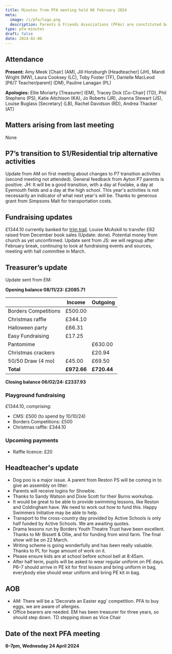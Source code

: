 ```yaml
---
title: Minutes from PFA meeting held 06 February 2024
meta:
  image: /i/pfa/logo.png
  description: Parents & Friends Associations (PFAs) are constituted bodies, which support the school and the broader community. They are independent from the school and the local authority.
type: pfa-minutes
draft: false
date: 2024-02-06
---
```


## Attendance

**Present:** Amy Meek [Chair] (AM), Jill Horsburgh [Headteacher] (JH), Mandi Wright (MW), Laura Cooksey (LC), Toby Foster (TF), Danielle MacLeod [P6/7 Teacher/parent] (DM), Pauline Lanagan (PL)

**Apologies:** Ellie Moriarty [Treasurer] (EM), Tracey Dick [Co-Chair] (TD), Phil Stephens (PS), Katie Aitchison (KA), Jo Roberts (JR), Joanna Stewart (JS), Louise Buglass [Secretary] (LB), Rachel Davidson (RD), Andrea Thacker (AT)


## Matters arising from last meeting

None


## P7’s transition to S1/Residential trip alternative activities

Update from AM on first meeting about changes to P7 transition activities (second meeting not attended). General feedback from Ayton P7 parents is positive. JH: It will be a good transition, with a day at Foxlake, a day at Eyemouth fields and a day at the high school. This year's activities is not necessarily an indicator of what next year's will be. Thanks to generous grant from Simpsons Malt for transportation costs.


## Fundraising updates

£1344.10 currently banked for [trim trail](/pfa/trim-trail). Louise McAskill to transfer £82 raised from December book sales (Update: done). Potential money from church as yet unconfirmed. Update sent from JS: we will regroup after February break, continuing to look at fundraising events and sources, meeting with hall committee in March.

## Treasurer’s update

Update sent from EM:


**Opening balance 08/11/23: £2085.71**

|  | Income | Outgoing |
|--|--|--|
| Borders Competitions | £500.00 |  |
| Christmas raffle | £344.10 |  |
| Halloween party | £66.31 |  |
| Easy Fundraising | £17.25 |  |
| Pantomime |  | £630.00 |
| Christmas crackers |  | £20.94 |
| 50/50 Draw (4 mo) | £45.00 | £69.50 |
| **Total** | **£972.66** | **£720.44** |

**Closing balance 06/02/24: £2337.93**


### Playground fundraising

£1344.10, comprising:

* CMS: £500 (to spend by 10/10/24)
* Borders Competitions: £500
* Christmas raffle: £344.10


### Upcoming payments

* Raffle licence: £20

## Headteacher's update

* Dog poo is a major issue. A parent from Reston PS will be coming in to give an assembly on litter.
* Parents will receive logins for Showbie.
* Thanks to Sandy Watson and Dixie Scott for their Burns workshop.
* It would be great to be able to provide swimming lessons, like Reston and Coldingham have. We need to work out how to fund this. Happy Swimmers Initiative may be able to help.
* Transport to the cross-country day provided by Active Schools is only half funded by Active Schools. We are awaiting quotes.
* Drama lessons run by Borders Youth Theatre Trust have been excellent. Thanks to Mr Bissett & Ollie, and for funding from wind farm. The final show will be on 22 March.
* Writing scheme is going wonderfully and has been really valuable. Thanks to PL for huge amount of work on it.
* Please ensure kids are at school before school bell at 8:45am.
* After half term, pupils will be asked to wear regular uniform on PE days. P6–7 should arrive in PE kit for first lesson and bring uniform in bag, everybody else should wear uniform and bring PE kit in bag.

## AOB

* AM: There will be a 'Decorate an Easter egg' competition. PFA to buy eggs, we are aware of allergies.
* Office bearers are needed. EM has been treasurer for three years, so should step down. TD stepping down as Vice Chair

## Date of the next PFA meeting

**6–7pm, Wednesday 24 April 2024**
